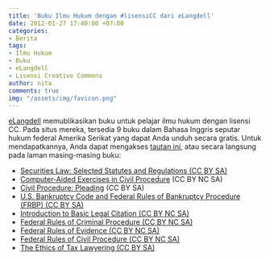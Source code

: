 ```yaml
---
title: 'Buku Ilmu Hukum dengan #lisensiCC dari eLangdell'
date: 2012-01-27 17:40:00 +07:00
categories:
- Berita
tags:
- Ilmu Hukum
- Buku
- eLangdell
- Lisensi Creative Commons
author: nita
comments: true
img: "/assets/img/favicon.png"
---
```


[eLangdell](http://elangdell.cali.org/node/2) memublikasikan buku untuk pelajar ilmu hukum dengan lisensi CC. Pada situs mereka, tersedia 9 buku dalam Bahasa Inggris seputar hukum federal Amerika Serikat yang dapat Anda unduh secara gratis. Untuk mendapatkannya, Anda dapat mengakses [tautan ini](http://elangdell.cali.org/), atau secara langsung pada laman masing-masing buku:

* [Securities Law: Selected Statutes and Regulations (CC BY SA)](http://elangdell.cali.org/content/securities-law-selected-statutes-and-regulations)
* [Computer-Aided Exercises in Civil Procedure](http://elangdell.cali.org/content/computer-aided-exercises-civil-procedure) (CC BY NC SA)
* [Civil Procedure: Pleading](http://elangdell.cali.org/content/civil-procedure-pleading) (CC BY SA)
* [U.S. Bankruptcy Code and Federal Rules of Bankruptcy Procedure (FRBP) (CC BY SA)](http://elangdell.cali.org/content/us-bankruptcy-code-and-federal-rules-bankruptcy-procedure-frbp)
* [Introduction to Basic Legal Citation (CC BY NC SA)](http://elangdell.cali.org/content/introduction-basic-legal-citation)
* [Federal Rules of Criminal Procedure (CC BY NC SA)](http://elangdell.cali.org/content/federal-rules-criminal-procedure)
* [Federal Rules of Evidence (CC BY NC SA)](http://elangdell.cali.org/content/federal-rules-evidence)
* [Federal Rules of Civil Procedure (CC BY NC SA)](http://elangdell.cali.org/content/federal-rules-civil-procedure)
* [The Ethics of Tax Lawyering (CC BY SA)](http://elangdell.cali.org/content/ethics-tax-lawyering)

